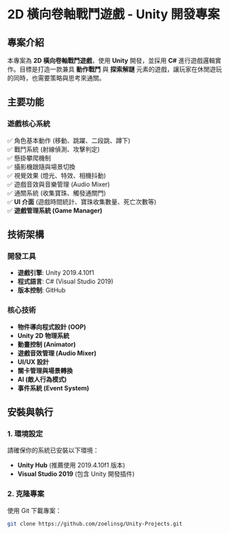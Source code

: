 # 2D 橫向卷軸戰鬥遊戲 - Unity 開發專案

## 專案介紹
本專案為 **2D 橫向卷軸戰鬥遊戲**，使用 **Unity** 開發，並採用 **C#** 進行遊戲邏輯實作。目標是打造一款兼具 **動作戰鬥** 與 **探索解謎** 元素的遊戲，讓玩家在休閒遊玩的同時，也需要策略與思考來通關。

## 主要功能
### 遊戲核心系統
✅ 角色基本動作 (移動、跳躍、二段跳、蹲下)  
✅ 戰鬥系統 (射線偵測、攻擊判定)  
✅ 懸掛攀爬機制  
✅ 攝影機跟隨與場景切換  
✅ 視覺效果 (燈光、特效、相機抖動)  
✅ 遊戲音效與音樂管理 (Audio Mixer)  
✅ 通關系統 (收集寶珠、觸發通關門)  
✅ **UI 介面** (遊戲時間統計、寶珠收集數量、死亡次數等)  
✅ **遊戲管理系統 (Game Manager)**  

## 技術架構
### 開發工具
- **遊戲引擎**: Unity 2019.4.10f1
- **程式語言**: C# (Visual Studio 2019)
- **版本控制**: GitHub

### 核心技術
- **物件導向程式設計 (OOP)**
- **Unity 2D 物理系統**
- **動畫控制 (Animator)**
- **遊戲音效管理 (Audio Mixer)**
- **UI/UX 設計**
- **關卡管理與場景轉換**
- **AI (敵人行為模式)**
- **事件系統 (Event System)**

## 安裝與執行
### 1. 環境設定
請確保你的系統已安裝以下環境：
- **Unity Hub** (推薦使用 2019.4.10f1 版本)
- **Visual Studio 2019** (包含 Unity 開發插件)

### 2. 克隆專案
使用 Git 下載專案：
```sh
git clone https://github.com/zoelinsg/Unity-Projects.git
```

